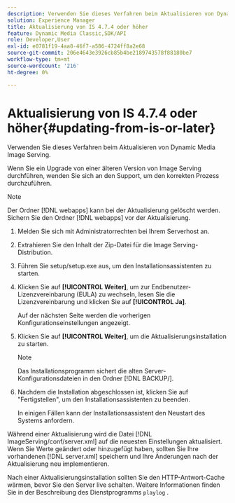 ```yaml
---
description: Verwenden Sie dieses Verfahren beim Aktualisieren von Dynamic Media Image Serving.
solution: Experience Manager
title: Aktualisierung von IS 4.7.4 oder höher
feature: Dynamic Media Classic,SDK/API
role: Developer,User
exl-id: e0781f19-4aa8-46f7-a586-4724ff8a2e68
source-git-commit: 206e4643e3926cb85b4be2189743578f88180be7
workflow-type: tm+mt
source-wordcount: '216'
ht-degree: 0%

---
```


# Aktualisierung von IS 4.7.4 oder höher{#updating-from-is-or-later}

Verwenden Sie dieses Verfahren beim Aktualisieren von Dynamic Media Image Serving.

Wenn Sie ein Upgrade von einer älteren Version von Image Serving durchführen, wenden Sie sich an den Support, um den korrekten Prozess durchzuführen.

>[!NOTE]
>
>Der Ordner [!DNL webapps] kann bei der Aktualisierung gelöscht werden. Sichern Sie den Ordner [!DNL webapps] vor der Aktualisierung.

1. Melden Sie sich mit Administratorrechten bei Ihrem Serverhost an.
1. Extrahieren Sie den Inhalt der Zip-Datei für die Image Serving-Distribution.
1. Führen Sie setup/setup.exe aus, um den Installationsassistenten zu starten.
1. Klicken Sie auf **[!UICONTROL Weiter]**, um zur Endbenutzer-Lizenzvereinbarung (EULA) zu wechseln, lesen Sie die Lizenzvereinbarung und klicken Sie auf **[!UICONTROL Ja]**.

   Auf der nächsten Seite werden die vorherigen Konfigurationseinstellungen angezeigt.
1. Klicken Sie auf **[!UICONTROL Weiter]**, um die Aktualisierungsinstallation zu starten.

   >[!NOTE]
   >
   >Das Installationsprogramm sichert die alten Server-Konfigurationsdateien in den Ordner [!DNL BACKUP/].

1. Nachdem die Installation abgeschlossen ist, klicken Sie auf &quot;Fertigstellen&quot;, um den Installationsassistenten zu beenden.

   In einigen Fällen kann der Installationsassistent den Neustart des Systems anfordern.

Während einer Aktualisierung wird die Datei [!DNL ImageServing/conf/server.xml] auf die neuesten Einstellungen aktualisiert. Wenn Sie Werte geändert oder hinzugefügt haben, sollten Sie Ihre vorhandenen [!DNL server.xml] speichern und Ihre Änderungen nach der Aktualisierung neu implementieren.

Nach einer Aktualisierungsinstallation sollten Sie den HTTP-Antwort-Cache wärmen, bevor Sie den Server live schalten. Weitere Informationen finden Sie in der Beschreibung des Dienstprogramms `playlog` .
